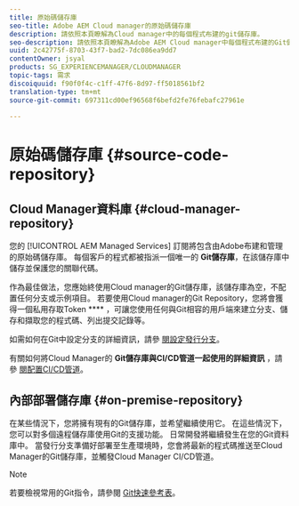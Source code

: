 ```yaml
---
title: 原始碼儲存庫
seo-title: Adobe AEM Cloud manager的原始碼儲存庫
description: 請依照本頁瞭解為Cloud manager中的每個程式布建的git儲存庫。
seo-description: 請依照本頁瞭解為Adobe AEM Cloud manager中每個程式布建的Git儲存庫。
uuid: 2c42775f-8703-43f7-bad2-7dc086ea9dd7
contentOwner: jsyal
products: SG_EXPERIENCEMANAGER/CLOUDMANAGER
topic-tags: 需求
discoiquuid: f90f0f4c-c1ff-47f6-8d97-ff5018561bf2
translation-type: tm+mt
source-git-commit: 697311cd00ef96568f6befd2fe76febafc27961e

---
```



# 原始碼儲存庫 {#source-code-repository}

## Cloud Manager資料庫 {#cloud-manager-repository}

您的 [!UICONTROL AEM Managed Services] 訂閱將包含由Adobe布建和管理的原始碼儲存庫。 每個客戶的程式都被指派一個唯一的 **Git儲存庫**，在該儲存庫中儲存並保護您的關聯代碼。

作為最佳做法，您應始終使用Cloud manager的Git儲存庫，該儲存庫為空，不配置任何分支或示例項目。 若要使用Cloud manager的Git Repository，您將會獲得一個私用存取Token **** ，可讓您使用任何與Git相容的用戶端來建立分支、儲存和擷取您的程式碼、列出提交記錄等。

如需如何在Git中設定分支的詳細資訊，請參 [閱設定發行分支](configure-your-release-branches.md)。

有關如何將Cloud Manager的 **Git儲存庫與CI/CD管道一起使用的詳細資訊** ，請參 [閱配置CI/CD管道](configuring-pipeline.md)。

## 內部部署儲存庫 {#on-premise-repository}

在某些情況下，您將擁有現有的Git儲存庫，並希望繼續使用它。 在這些情況下，您可以對多個遠程儲存庫使用Git的支援功能。 日常開發將繼續發生在您的Git資料庫中。 當發行分支準備好部署至生產環境時，您會將最新的程式碼推送至Cloud Manager的Git儲存庫，並觸發Cloud Manager CI/CD管道。

>[!NOTE]
>
>若要檢視常用的Git指令，請參閱 [Git快速參考表](https://education.github.com/git-cheat-sheet-education.pdf)。

